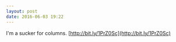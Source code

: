 ```yaml
---
layout: post
date: 2016-06-03 19:22
---
```

I'm a sucker for columns. [http://bit.ly/1PrZ0Sc](http://bit.ly/1PrZ0Sc)
